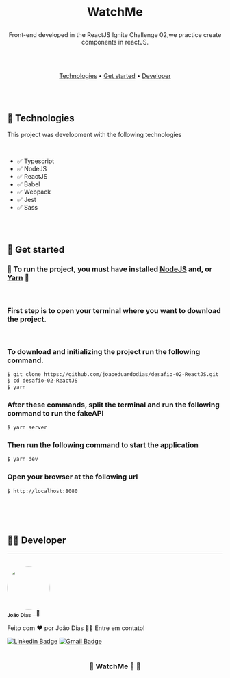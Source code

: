 <h1 align="center">

WatchMe
</h1>

<p align="center">Front-end developed in the ReactJS Ignite Challenge 02,we practice create components in reactJS.
</p>
<br>
<br>
<p align="center">
 <a href="#Technologies">Technologies</a> • 
 <a href="#Get-Started">Get started</a> • 
 <a href="#Developer">Developer</a>
</p>
<br>
<br>

  ##  🚀  Technologies

  This project was development with the following technologies
  
<br>
  
  -   ✅  Typescript
  -   ✅  NodeJS
  -   ✅  ReactJS
  -   ✅  Babel
  -   ✅  Webpack
  -   ✅  Jest
  -   ✅  Sass
  

<br>
<br>

## 🏁  Get started

### 🚧 To run the project, you must have installed [NodeJS](https://nodejs.org/en/) and, or [Yarn](https://yarnpkg.com/) 🚧
<br>

### First step is to open your terminal where you want to download the project.

<br>

### To download and initializing the project run the following command.

```bash
$ git clone https://github.com/joaoeduardodias/desafio-02-ReactJS.git
$ cd desafio-02-ReactJS
$ yarn

```
### After these commands, split the terminal and run the following command to run the fakeAPI

```bash
$ yarn server
```
### Then run the following command to start the application

```bash
$ yarn dev
```

### Open your browser at the following url

```bash
$ http://localhost:8080
```

<br>

<br>
<br>



## 👨‍🔧 Developer
---
<br>
<a href="https://www.linkedin.com/in/jo%C3%A3o-dias-465157183/">
 <img style="border-radius: 50%;" src="https://avatars.githubusercontent.com/u/49342574?v=4" width="100px;" alt=""/>
 <br />
 <sub><b>João Dias</b></sub></a> <a href="https://www.linkedin.com/in/jo%C3%A3o-dias-465157183/" title="João Dias">&nbsp;&nbsp;🚀</a>


Feito com ❤️ por João Dias 👋🏽 Entre em contato!

 [![Linkedin Badge](https://img.shields.io/badge/-João_Dias-blue?style=flat-square&logo=Linkedin&logoColor=white&link=https://www.linkedin.com/in/jo%C3%A3o-dias-465157183/)](https://www.linkedin.com/in/jo%C3%A3o-dias-465157183/) 
[![Gmail Badge](https://img.shields.io/badge/-joaoeduardodias123@gmail.com-c14438?style=flat-square&logo=Gmail&logoColor=white&link=mailto:joaoeduardodias123@gmail.com)](mailto:joaoeduardodias123@gmail.com)
<br>
<br>

<h3 align="center"> 
	🚧  WatchMe  🚀  🚧
</h3>